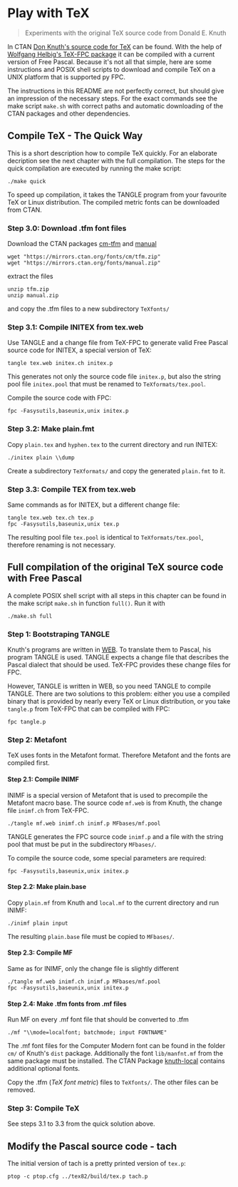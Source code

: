 Play with TeX
=============

> Experiments with the original TeX source code from Donald E. Knuth

In CTAN [Don Knuth's source code for TeX](https://ctan.org/pkg/knuth-dist) can
be found. With the help of [Wolfgang Helbig's TeX-FPC package](https://ctan.org/pkg/tex-fpc)
it can be compiled with a current version of Free Pascal. Because it's not all
that simple, here are some instructions and POSIX shell scripts to download and
compile TeX on a UNIX platform that is supported py FPC.

The instructions in this README are not perfectly correct, but should give an
impression of the necessary steps. For the exact commands see the make script
`make.sh` with correct paths and automatic downloading of the CTAN packages and
other dependencies.



Compile TeX - The Quick Way
---------------------------

This is a short description how to compile TeX quickly. For an elaborate
decription see the next chapter with the full compilation. The steps for the
quick compilation are executed by running the make script:

    ./make quick

To speed up compilation, it takes the TANGLE program from your favourite TeX or
Linux distribution. The compiled metric fonts can be downloaded from CTAN.

### Step 3.0: Download .tfm font files

Download the CTAN packages [cm-tfm](https://ctan.org/pkg/cm-tfm) and
[manual](https://ctan.org/pkg/manual)

    wget "https://mirrors.ctan.org/fonts/cm/tfm.zip"
    wget "https://mirrors.ctan.org/fonts/manual.zip"

extract the files

    unzip tfm.zip
    unzip manual.zip

and copy the .tfm files to a new subdirectory `TeXfonts/`

### Step 3.1: Compile INITEX from tex.web

Use TANGLE and a change file from TeX-FPC to generate valid Free Pascal
source code for INITEX, a special version of TeX:

    tangle tex.web initex.ch initex.p

This generates not only the source code file `initex.p`, but also the string
pool file `initex.pool` that must be renamed to `TeXformats/tex.pool`.

Compile the source code with FPC:

    fpc -Fasysutils,baseunix,unix initex.p

### Step 3.2: Make plain.fmt

Copy `plain.tex` and `hyphen.tex` to the current directory and run INITEX:

    ./initex plain \\dump

Create a subdirectory `TeXformats/` and copy the generated `plain.fmt` to it.

### Step 3.3: Compile TEX from tex.web

Same commands as for INITEX, but a different change file:

    tangle tex.web tex.ch tex.p
    fpc -Fasysutils,baseunix,unix tex.p

The resulting pool file `tex.pool` is identical to `TeXformats/tex.pool`,
therefore renaming is not necessary.




Full compilation of the original TeX source code with Free Pascal
-----------------------------------------------------------------

A complete POSIX shell script with all steps in this chapter can be found in 
the make script `make.sh` in function `full()`. Run it with

    ./make.sh full


### Step 1: Bootstraping TANGLE

Knuth's programs are written in [WEB](https://en.wikipedia.org/wiki/Web_(programming_system)).
To translate them to Pascal, his program TANGLE is used. TANGLE expects a change
file that describes the Pascal dialect that should be used. TeX-FPC provides
these change files for FPC.

However, TANGLE is written in WEB, so you need TANGLE to compile TANGLE. There
are two solutions to this problem: either you use a compiled binary that is 
provided by nearly every TeX or Linux distribution, or you take `tangle.p`
from TeX-FPC that can be compiled with FPC:

    fpc tangle.p


### Step 2: Metafont

TeX uses fonts in the Metafont format. Therefore Metafont and the fonts are
compiled first.

#### Step 2.1: Compile INIMF

INIMF is a special version of Metafont that is used to precompile the Metafont
macro base. The source code `mf.web` is from Knuth, the change file `inimf.ch`
from TeX-FPC.

    ./tangle mf.web inimf.ch inimf.p MFbases/mf.pool

TANGLE generates the FPC source code `inimf.p` and a file with the string pool
that must be put in the subdirectory `MFbases/`.

To compile the source code, some special parameters are required:

    fpc -Fasysutils,baseunix,unix initex.p

#### Step 2.2: Make plain.base

Copy `plain.mf` from Knuth and `local.mf` to the current directory and run INIMF:

    ./inimf plain input

The resulting `plain.base` file must be copied to `MFbases/`.

#### Step 2.3: Compile MF

Same as for INIMF, only the change file is slightly different

    ./tangle mf.web inimf.ch inimf.p MFbases/mf.pool
    fpc -Fasysutils,baseunix,unix initex.p

#### Step 2.4: Make .tfm fonts from .mf files

Run MF on every .mf font file that should be converted to .tfm

    ./mf "\\mode=localfont; batchmode; input FONTNAME"

The .mf font files for the Computer Modern font can be found in the folder
`cm/` of Knuth's `dist` package. Additionally the font `lib/manfnt.mf` from
the same package must be installed. 
The CTAN Package [knuth-local](https://ctan.org/pkg/knuth-local)
contains additional optional fonts.

Copy the .tfm (*TeX font metric*) files to `TeXfonts/`. The other files can
be removed.


### Step 3: Compile TeX

See steps 3.1 to 3.3 from the quick solution above.






Modify the Pascal source  code - tach
-------------------------------------

The initial version of tach is a pretty printed version of `tex.p`:

    ptop -c ptop.cfg ../tex82/build/tex.p tach.p


